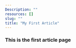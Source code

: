 ```yaml
---
Description: ""
resources: []
slug: ""
title: "My First Article"
---
```


### This is the first article page